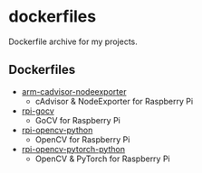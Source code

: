 # dockerfiles
Dockerfile archive for my projects.

## Dockerfiles
- [arm-cadvisor-nodeexporter](https://github.com/freckie/dockerfiles/tree/master/arm-cadvisor-nodeexporter)
    - cAdvisor &amp; NodeExporter for Raspberry Pi
- [rpi-gocv](https://github.com/freckie/dockerfiles/tree/master/rpi-gocv)
    - GoCV for Raspberry Pi
- [rpi-opencv-python](https://github.com/freckie/dockerfiles/tree/master/rpi-opencv-python)
    - OpenCV for Raspberry Pi
- [rpi-opencv-pytorch-python](https://github.com/freckie/dockerfiles/tree/master/rpi-opencv-pytorch-python)
    - OpenCV & PyTorch for Raspberry Pi